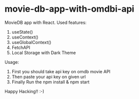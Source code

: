 # movie-db-app-with-omdbi-api
MovieDB app with React.
Used features: 
1. useState()
2. useContext()
3. useGlobalContext()
4. FetchAPI
5. Local Storage with Dark Theme


Usage:
1. First you should take api key on omdb movie API
2. Then paste your api key on given url
3. Finally Run the npm install & npm start

Happy Hacking!! :-)
